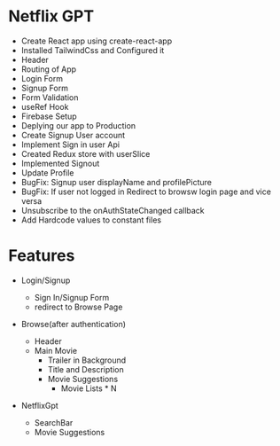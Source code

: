 # Netflix GPT

- Create React app using create-react-app
- Installed TailwindCss and Configured it
- Header
- Routing of App
- Login Form
- Signup Form
- Form Validation
- useRef Hook
- Firebase Setup
- Deplying our app to Production
- Create Signup User account
- Implement Sign in user Api
- Created Redux store with userSlice
- Implemented Signout
- Update Profile
- BugFix: Signup user displayName and profilePicture
- BugFix: If user not logged in Redirect to browsw login page and vice versa
- Unsubscribe to the onAuthStateChanged callback
- Add Hardcode values to constant files

# Features
- Login/Signup 
    - Sign In/Signup Form
    - redirect to Browse Page
- Browse(after authentication)
    - Header
    - Main Movie
        - Trailer in Background
        - Title and Description
        - Movie Suggestions
            - Movie Lists * N

- NetflixGpt
     - SearchBar
     - Movie Suggestions

